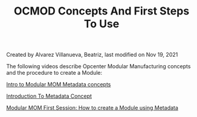 ﻿---
title: "OCMOD Concepts And First Steps To Use"
url: /modularmom/before-you-start/ocmod-concepts-and-first-steps-to-use/
weight: 2
---

<!-- 1. [Modular MOM](c:\users\anil.birajdar\desktop\temp\index.html)
1. [Before You Start](c:\users\anil.birajdar\desktop\temp\Before-You-Start_127740192.html)
# **Modular MOM : OCMOD Concepts And First Steps To Use**  -->
Created by Alvarez Villanueva, Beatriz, last modified on Nov 19, 2021 

The following videos describe Opcenter Modular Manufacturing concepts and the procedure to create a Module:

[Intro to Modular MOM Metadata concepts](https://splm.sharepoint.com/sites/ModularMOM-WalkingSkeleton/Shared%20Documents/General/Team%20Onboarding%20Learning%20Path/Metadata%20Concepts/2020-05-01%20Intro%20to%20Modular%20MOM%20Metadata%20Concepts%20\(1h%2040min\).mp4)

[Introduction To Metadata Concept](https://splm.sharepoint.com/sites/ModularMOM-WalkingSkeleton/Shared%20Documents/General/Team%20Onboarding%20Learning%20Path/Metadata%20Concepts/2020-03-24%20Introduction%20Metadata%20Concept%20\(57min\).mp4)

[Modular MOM First Session: How to create a Module using Metadata](https://splm.sharepoint.com/sites/ModularMOM-WalkingSkeleton/Shared%20Documents/General/Team%20Onboarding%20Learning%20Path/2021-01-13%20How%20to%20create%20a%20Module%20using%20Metadata%20\(3h%2050%20min\).mp4) 


